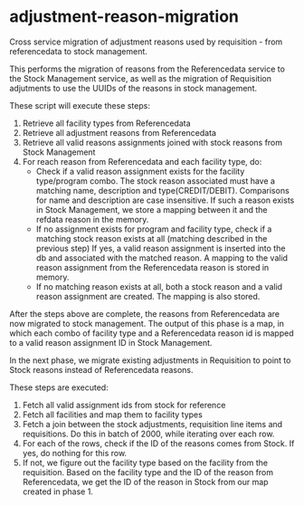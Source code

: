 # adjustment-reason-migration
Cross service migration of adjustment reasons used by requisition - from referencedata to stock management.

This performs the migration of reasons from the Referencedata service to the Stock Management service, as well
as the migration of Requisition adjutments to use the UUIDs of the reasons in stock management.

These script will execute these steps:
1) Retrieve all facility types from Referencedata
2) Retrieve all adjustment reasons from Referencedata
3) Retrieve all valid reasons assignments joined with stock reasons from Stock Management
4) For reach reason from Referencedata and each facility type, do:
    * Check if a valid reason assignment exists for the facility type/program combo. The stock reason associated must
    have a matching name, description and type(CREDIT/DEBIT). Comparisons for name and description are case insensitive.
    If such a reason exists in Stock Management, we store a mapping between it and the refdata reason in the memory.
    * If no assignment exists for program and facility type, check if a matching stock reason exists at all (matching 
    described in the previous step) If yes, a valid reason assignment is inserted into the db and associated with the
    matched reason. A mapping to the valid reason assignment from the Referencedata reason is stored in memory.
    * If no matching reason exists at all, both a stock reason and a valid reason assignment are created. The mapping is
    also stored.

After the steps above are complete, the reasons from Referencedata are now migrated to stock management. The output of
this phase is a map, in which each combo of facility type and a Referencedata reason id is mapped to a valid reason
assignment ID in Stock Management. 

In the next phase, we migrate existing adjustments in Requisition to point to Stock reasons instead of Referencedata reasons.

These steps are executed:
1) Fetch all valid assignment ids from stock for reference
2) Fetch all facilities and map them to facility types
3) Fetch a join between the stock adjustments, requisition line items and requisitions. Do this in batch of 2000, while iterating
over each row.
4) For each of the rows, check if the ID of the reasons comes from Stock. If yes, do nothing for this row.
5) If not, we figure out the facility type based on the facility from the requisition. Based on the facility type and the
ID of the reason from Referencedata, we get the ID of the reason in Stock from our map created in phase 1.
   